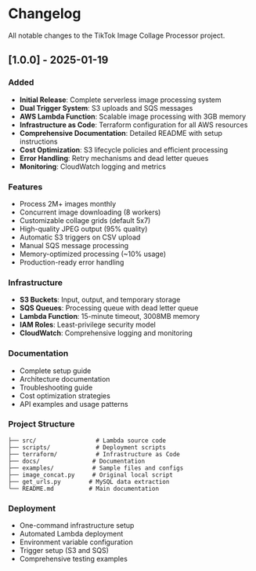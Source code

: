 # Changelog

All notable changes to the TikTok Image Collage Processor project.

## [1.0.0] - 2025-01-19

### Added
- **Initial Release**: Complete serverless image processing system
- **Dual Trigger System**: S3 uploads and SQS messages
- **AWS Lambda Function**: Scalable image processing with 3GB memory
- **Infrastructure as Code**: Terraform configuration for all AWS resources
- **Comprehensive Documentation**: Detailed README with setup instructions
- **Cost Optimization**: S3 lifecycle policies and efficient processing
- **Error Handling**: Retry mechanisms and dead letter queues
- **Monitoring**: CloudWatch logging and metrics

### Features
- Process 2M+ images monthly
- Concurrent image downloading (8 workers)
- Customizable collage grids (default 5x7)
- High-quality JPEG output (95% quality)
- Automatic S3 triggers on CSV upload
- Manual SQS message processing
- Memory-optimized processing (~10% usage)
- Production-ready error handling

### Infrastructure
- **S3 Buckets**: Input, output, and temporary storage
- **SQS Queues**: Processing queue with dead letter queue
- **Lambda Function**: 15-minute timeout, 3008MB memory
- **IAM Roles**: Least-privilege security model
- **CloudWatch**: Comprehensive logging and monitoring

### Documentation
- Complete setup guide
- Architecture documentation
- Troubleshooting guide
- Cost optimization strategies
- API examples and usage patterns

### Project Structure
```
├── src/                 # Lambda source code
├── scripts/             # Deployment scripts  
├── terraform/           # Infrastructure as Code
├── docs/               # Documentation
├── examples/           # Sample files and configs
├── image_concat.py     # Original local script
├── get_urls.py        # MySQL data extraction
└── README.md          # Main documentation
```

### Deployment
- One-command infrastructure setup
- Automated Lambda deployment
- Environment variable configuration
- Trigger setup (S3 and SQS)
- Comprehensive testing examples
